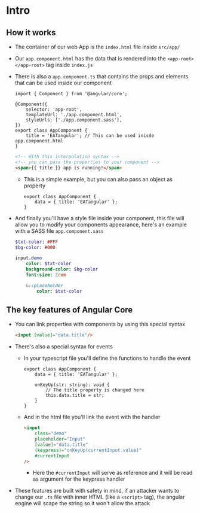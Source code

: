 # Intro

## How it works

-   The container of our web App is the `index.html` file inside `src/app/`
-   Our `app.component.html` has the data that is rendered into the `<app-root></app-root>` tag inside `index.js`
-   There is also a `app.component.ts` that contains the props and elements that can be used inside our component

    ```Ts
    import { Component } from '@angular/core';

    @Component({
        selector: 'app-root',
        templateUrl: './app.component.html',
        styleUrls: ['./app.component.sass'],
    })
    export class AppComponent {
        title = 'EATangular'; // This can be used inisde app.component.html
    }
    ```

    ```HTML
    <!-- With this interpolation syntax -->
    <!-- you can pass the properties to your component -->
    <span>{{ title }} app is running!</span>
    ```

    -   This is a simple example, but you can also pass an object as property

        ```Ts
        export class AppComponent {
            data = { title: 'EATangular' };
        }
        ```

-   And finally you'll have a style file inside your component, this file will allow you to modify your components appearance, here's an example with a SASS file `app.component.sass`

    ```SASS
    $txt-color: #FFF
    $bg-color: #000

    input.demo
        color: $txt-color
        background-color: $bg-color
        font-size: 2rem

        &::placeholder
            color: $txt-color
    ```

## The key features of Angular Core

-   You can link properties with components by using this special syntax
    ```HTML
    <input [value]="data.title"/>
    ```
-   There's also a special syntax for events

    -   In your typescript file you'll define the functions to handle the event

        ```Ts
        export class AppComponent {
            data = { title: 'EATangular' };

            onKeyUp(str: string): void {
                // The title property is changed here
                this.data.title = str;
            }
        }
        ```

    -   And in the html file you'll link the event with the handler
        ```HTML
        <input
            class="demo"
            placeholder="Input"
            [value]="data.title"
            (keypress)="onKeyUp(currentInput.value)"
            #currentInput
        />
        ```
        -   Here the `#currentInput` will serve as reference and it will be read as argument for the keypress handler

-   These features are built with safety in mind, if an attacker wants to change our `.ts` file with inner HTML (like a `<script>` tag), the angular engine will scape the string so it won't allow the attack
